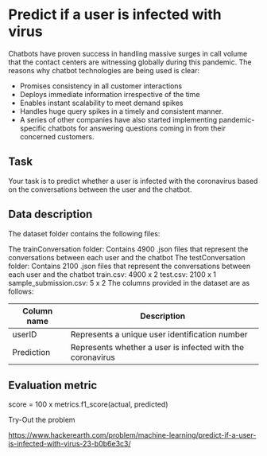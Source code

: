 # Predict if a user is infected with virus


Chatbots have proven success in handling massive surges in call volume that the contact centers are witnessing globally during this pandemic. The reasons why chatbot technologies are being used is clear: 

* Promises consistency in all customer interactions
* Deploys immediate information irrespective of the time
* Enables instant scalability to meet demand spikes
* Handles huge query spikes in a timely and consistent manner.
* A series of other companies have also started implementing pandemic-specific chatbots for answering questions coming in from their concerned customers.

## Task
Your task is to predict whether a user is infected with the coronavirus based on the conversations between the user and the chatbot.

## Data description
The dataset folder contains the following files:

The trainConversation folder: Contains 4900 .json files that represent the conversations between each user and the chatbot
The testConversation folder: Contains 2100 .json files that represent the conversations between each user and the chatbot
train.csv: 4900 x 2
test.csv: 2100 x 1
sample_submission.csv: 5 x 2
The columns provided in the dataset are as follows:


|  Column name      | Description |
| ----------- | ----------- |
| userID      | Represents a unique user identification number       |
| Prediction   | Represents whether a user is infected with the coronavirus        |


## Evaluation metric
score = 100 x metrics.f1_score(actual, predicted)


Try-Out the problem 

https://www.hackerearth.com/problem/machine-learning/predict-if-a-user-is-infected-with-virus-23-b0b6e3c3/